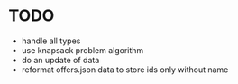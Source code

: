 # TODO
- handle all types
- use knapsack problem algorithm
- do an update of data 
- reformat offers.json data to store ids only without name 
